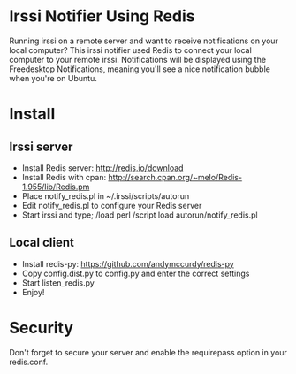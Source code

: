 Irssi Notifier Using Redis
==========================
Running irssi on a remote server and want to receive notifications on your local computer?
This irssi notifier used Redis to connect your local computer to your remote irssi.
Notifications will be displayed using the Freedesktop Notifications, meaning you'll see a nice notification bubble when you're on Ubuntu.

Install
=======

Irssi server
------------
* Install Redis server: http://redis.io/download
* Install Redis with cpan: http://search.cpan.org/~melo/Redis-1.955/lib/Redis.pm
* Place notify_redis.pl in ~/.irssi/scripts/autorun
* Edit notify_redis.pl to configure your Redis server
* Start irssi and type;
    /load perl
    /script load autorun/notify_redis.pl

Local client
-------------
* Install redis-py: https://github.com/andymccurdy/redis-py
* Copy config.dist.py to config.py and enter the correct settings
* Start listen_redis.py
* Enjoy!

Security
========
Don't forget to secure your server and enable the requirepass option in your redis.conf.
